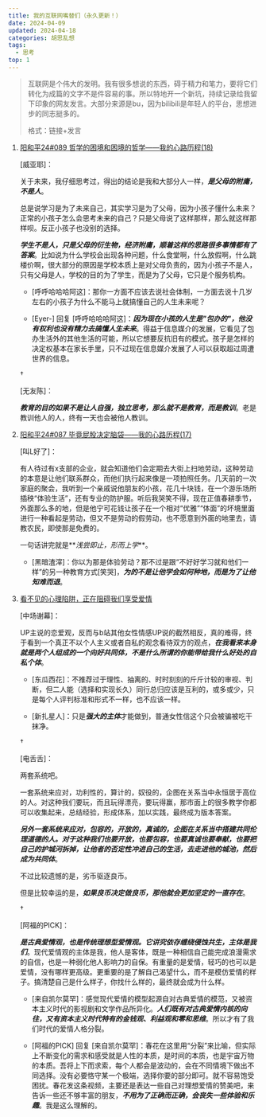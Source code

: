 ```yaml
---
title: 我的互联网嘴替们（永久更新！）
date: 2024-04-09
updated: 2024-04-18
categories: 胡思乱想
tags:
  - 思考
top: 1
---
```


> 互联网是个伟大的发明。我有很多想说的东西，碍于精力和笔力，要将它们转化为成篇的文字不是件容易的事。所以特地开一个新坑，持续记录给我留下印象的网友发言。大部分来源是bu，因为bilibili是年轻人的平台，思想进步的同志挺多的。
>
> 格式：链接+发言

1. [阳和平24#089 哲学的困境和困境的哲学——我的心路历程(18)](https://www.bilibili.com/video/BV1jJ4m1V78J/?spm_id_from=333.1365.list.card_archive.click&vd_source=9fb588099e74c32dc61af1cdeabc448f)

    [威亚耶]：
    
    关于未来，我仔细思考过，得出的结论是我和大部分人一样，**_是父母的附庸，不是人_**。
    
    总是说学习是为了未来自己，其实学习是为了父母，因为小孩子懂什么未来？正常的小孩子怎么会思考未来的自己？只是父母说了这样那样，那么就这样那样呗。反正小孩子也没别的选择。
    
    **_学生不是人，只是父母的衍生物，经济附庸，顺着这样的思路很多事情都有了答案_**。比如说为什么学校会出现各种问题，什么食堂啊，什么放假啊，什么跳楼价啊，很大部分的原因是学校本质上是对父母负责的，因为小孩子不是人，只有父母是人，学校的目的为了学生，而是为了父母，它只是个服务机构。
    
    - [呼呼哈哈哈阿这]：那你一方面不应该去说社会体制，一方面去说十几岁左右的小孩子为什么不能马上就搞懂自己的人生未来呢？
    
    - [Eyer-] 回复 [呼呼哈哈哈阿这]：**_因为现在小孩的人生是"包办的"，他没有权利也没有精力去搞懂人生未来_**。得益于信息媒介的发展，它看见了包办生活外的其他生活的可能，所以它想要反抗旧有的模式。孩子是怎样的决定权基本在家长手里，只不过现在信息媒介发展了人可以获取超过周遭世界的信息。

    $\dagger$

    [无友陈]：
    
    **_教育的目的如果不是让人自强，独立思考，那么就不是教育，而是教训_**。老是教训他人的人，终有一天也会被他人教训。

2. [阳和平24#087 毕竟屁股决定脑袋——我的心路历程(17)](https://www.bilibili.com/video/BV1uj421R7u9/?spm_id_from=333.788&vd_source=9fb588099e74c32dc61af1cdeabc448f)

    [叫L好了]：
    
    有人待过有x支部的企业，就会知道他们会定期去大街上扫地劳动，这种劳动的本意是让他们联系群众，而他们执行起来像是一项拍照任务。几天前的一次家庭的聚会，我听到一个亲戚说他朋友的小孩，花几十块钱，在一个游乐场所插秧“体验生活”，还有专业的防护服。听后我哭笑不得，现在正值春耕季节，外面那么多的地，但是他宁可花钱让孩子在一个相对“优雅”“体面”的坏境里面进行一种看起是劳动，但又不是劳动的假劳动，也不愿意到外面的地里去，请教农民，即使那是免费的。
    
    一句话讲完就是**_浅尝即止，形而上学_**。
    
    - [黑暗渣滓]：你以为那是体验劳动？那不过是跟“不好好学习就和他们一样”的另一种教育方式[笑哭]，**_为的不是让他学会如何种地，而是为了让他知难而退_**。

3. [看不见的心理陷阱，正在阻碍我们享受爱情](https://www.bilibili.com/video/BV1Am41167QQ/?share_source=copy_web&vd_source=333783e2a72bc1c90956c14d985a2256)

    [中场谢幕]：
    
    UP主说的恋爱观，反而与b站其他女性情感UP说的截然相反，真的难得，终于看到一个真正不以个人主义或者自私的观念看待双方的观点，***在我看来本身就是两个人组成的一个向好共同体，不是什么所谓的你能带给我什么好处的自私个体***。
    
    - [东瓜西花]：不推荐过于理性、抽离的、时时刻刻的斤斤计较的审视、判断，但二人能（选择和实现长久）同行总归应该是互利的，或多或少，只是每个人评判标准和形式不一样，也不应该一样。

    - [新扎星人]：只是***强大的主体***才能做到，普通女性信这个只会被骗被吃干抹净。

    $\dagger$

    [电舌舌]：
    
    两套系统吧。

    一套系统来应对，功利性的，算计的，奴役的，企图在关系当中永恒居于高位的人。对这种我们要玩，而且玩得漂亮，要玩得赢，那市面上的很多教学你都可以收集起来，总结经验，形成体系，加以实践，最终成为版本答案。

    **_另外一套系统来应对，包容的，开放的，真诚的，企图在关系当中搭建共同伦理道德的人。对于这种我们也要开放，也要包容，也要真诚也要奉献，也要把自己的护城河拆掉，让他者的否定性冲进自己的生活，去走进他的城池，然后成为共同体_**。

    不过比较遗憾的是，劣币驱逐良币。
    
    但是比较幸运的是，**_如果良币决定做良币，那他就会更加坚定的一直存在_**。

    $\dagger$

    [阿福的PICK]：
    
    **_是古典爱情观，也是传统理想型爱情观。它讲究依存缠绕侵蚀共生，主体是我们_**。现代爱情观的主体是我，他人是客体，既是一种相信自己能完成浪漫需求的自信，也是一种弱化他人影响力的自保。有重量的是爱情，轻巧的也可以是爱情，没有哪样更高级。更重要的是了解自己渴望什么，而不是模仿爱情的样子。搞清楚自己是什么样子，你找什么样的，最终就会成为什么样。

    - [来自凯尔莫罕]：感觉现代爱情的模型起源自对古典爱情的模范，又被资本主义时代的影视剧和文学作品所异化。**_人们既有对古典爱情内核的向往，又有资本主义时代特有的金钱观、利益观和零和思维_**。所以才有了我们时代的爱情人格分裂。

    - [阿福的PICK] 回复 [来自凯尔莫罕]：春花在这里用“分裂”来比喻，但实际上不断变化的需求和感受就是人性的本质，是时间的本质，也是宇宙万物的本质。吾将上下而求索，每个人都会是波动的，会在不同情境下做出不同选择。没有必要恪守某一个极端，选择你要的部分即可。就不容易饱受困扰。春花发这条视频，主要还是表达一些自己对理想爱情的赞美吧，来告诉一些还不够丰富的朋友，**_不用为了正确而正确，会丧失一些体验和乐趣_**。我是这么理解的。

